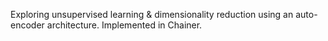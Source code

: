 Exploring unsupervised learning & dimensionality reduction using an auto-encoder architecture. Implemented in Chainer.

